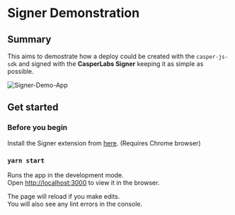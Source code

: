 # Signer Demonstration

## Summary

This aims to demostrate how a deploy could be created with the `casper-js-sdk` and signed with the **CasperLabs Signer** keeping it as simple as possible.

![Signer-Demo-App](https://user-images.githubusercontent.com/69711689/114162806-5b51f380-9921-11eb-93f2-9713dc53ad7c.png)

## Get started

### Before you begin
Install the Signer extension from [here](https://chrome.google.com/webstore/detail/casperlabs-signer/djhndpllfiibmcdbnmaaahkhchcoijce). (Requires Chrome browser)
### `yarn start`

Runs the app in the development mode.\
Open [http://localhost:3000](http://localhost:3000) to view it in the browser.

The page will reload if you make edits.\
You will also see any lint errors in the console.

